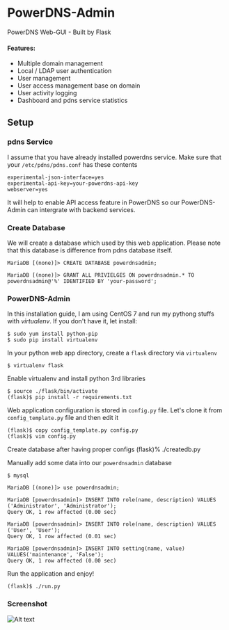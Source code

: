 # PowerDNS-Admin
PowerDNS Web-GUI - Built by Flask

#### Features:
- Multiple domain management
- Local / LDAP user authentication
- User management
- User access management base on domain
- User activity logging
- Dashboard and pdns service statistics

## Setup

### pdns Service
I assume that you have already installed powerdns service. Make sure that your `/etc/pdns/pdns.conf` has these contents
```
experimental-json-interface=yes
experimental-api-key=your-powerdns-api-key
webserver=yes
```
It will help to enable API access feature in PowerDNS so our PowerDNS-Admin can intergrate with backend services.

### Create Database
We will create a database which used by this web application. Please note that this database is difference from pdns database itself.
```
MariaDB [(none)]> CREATE DATABASE powerdnsadmin;

MariaDB [(none)]> GRANT ALL PRIVIELGES ON powerdnsadmin.* TO powerdnsadmin@'%' IDENTIFIED BY 'your-password';
```

### PowerDNS-Admin

In this installation guide, I am using CentOS 7 and run my pythong stuffs with *virtualenv*. If you don't have it, let install:
```
$ sudo yum install python-pip
$ sudo pip install virtualenv
```

In your python web app directory, create a `flask` directory via `virtualenv`
```
$ virtualenv flask
```

Enable virtualenv and install python 3rd libraries
```
$ source ./flask/bin/activate
(flask)$ pip install -r requirements.txt
```

Web application configuration is stored in `config.py` file. Let's clone it from `config_template.py` file and then edit it
```
(flask)$ copy config_template.py config.py 
(flask)$ vim config.py
```

Create database after having proper configs
(flask)% ./createdb.py

Manually add some data into our `powerdnsadmin` database
```
$ mysql

MariaDB [(none)]> use powerdnsadmin;

MariaDB [powerdnsadmin]> INSERT INTO role(name, description) VALUES ('Administrator', 'Administrator');
Query OK, 1 row affected (0.00 sec)

MariaDB [powerdnsadmin]> INSERT INTO role(name, description) VALUES ('User', 'User');
Query OK, 1 row affected (0.01 sec)

MariaDB [powerdnsadmin]> INSERT INTO setting(name, value) VALUES('maintenance', 'False');
Query OK, 1 row affected (0.00 sec)
```

Run the application and enjoy!
```
(flask)$ ./run.py
```

### Screenshot
![Alt text](http://i.imgur.com/wA5qy2d.png)
